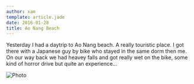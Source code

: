 ```yaml
---
author: xam
template: article.jade
date: 2016-01-28
title: Ao Nang Beach
---
```


Yesterday I had a daytrip to Ao Nang beach. A really touristic place. I got there with a Japanese guy by bike who stayed in the same dorm then me. On our way back we had heavey falls and got really wet on the bike, some kind of horror drive but quite an experience...

![Photo](https://dl.dropboxusercontent.com/u/53826890/IMAG0269-1024x577.jpg)